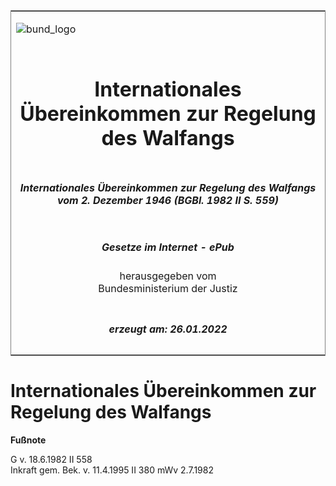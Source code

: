 <span id="DECKBLATT.html"></span>

<table border="0" frame="border" width="100%">

<tr valign="top">

<td align="left">

![bund\_logo](BfJ_2021_Web_de_de.gif)

</td>

<td align="right">

 

</td>

</tr>

<tr align="center" valign="middle">

<td colspan="2">

# Internationales Übereinkommen zur Regelung des Walfangs

</td>

</tr>

<tr align="center" valign="middle">

<td colspan="2">

##### Internationales Übereinkommen zur Regelung des Walfangs vom 2. Dezember 1946 (BGBl. 1982 II S. 559)

</td>

</tr>

<tr align="center" valign="middle">

<td colspan="2">

  
  

##### Gesetze im Internet - ePub  
  
herausgegeben vom  
Bundesministerium der Justiz

</td>

</tr>

<tr align="center" valign="bottom">

<td colspan="2">

  
  

##### erzeugt am: 26.01.2022

</td>

</tr>

</table>

<span id="BJNR205590982.html"></span>

# Internationales Übereinkommen zur Regelung des Walfangs

<div>

  
**Fußnote**

<div class="jnhtml">

<div>

<div class="jurAbsatz">

G v. 18.6.1982 II 558  
Inkraft gem. Bek. v. 11.4.1995 II 380 mWv 2.7.1982

</div>

</div>

</div>

</div>
